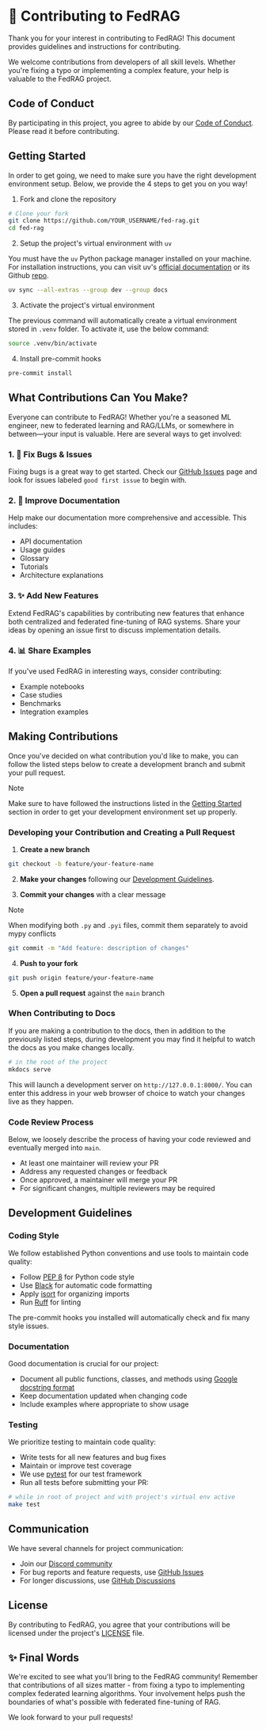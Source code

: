 <!-- markdownlint-disable-file MD041 MD029 -->

# 🌟 Contributing to FedRAG

Thank you for your interest in contributing to FedRAG! This document provides
guidelines and instructions for contributing.

We welcome contributions from developers of all skill levels. Whether you're
fixing a typo or implementing a complex feature, your help is valuable to the
FedRAG project.

## Code of Conduct

By participating in this project, you agree to abide by our [Code of Conduct](./CODE_OF_CONDUCT.md).
Please read it before contributing.

## Getting Started

In order to get going, we need to make sure you have the right development
environment setup. Below, we provide the 4 steps to get you on you way!

1. Fork and clone the repository

```sh
# Clone your fork
git clone https://github.com/YOUR_USERNAME/fed-rag.git
cd fed-rag
```

2. Setup the project's virtual environment with `uv`

You must have the `uv` Python package manager installed on your machine. For installation
instructions, you can visit uv's [official documentation](https://docs.astral.sh/uv/getting-started/installation/)
or its Github [repo](https://github.com/astral-sh/uv?tab=readme-ov-file#installation).

```sh
uv sync --all-extras --group dev --group docs
```

3. Activate the project's virtual environment

The previous command will automatically create a virtual environment stored in
`.venv` folder. To activate it, use the below command:

```sh
source .venv/bin/activate
```

4. Install pre-commit hooks

```sh
pre-commit install
```

## What Contributions Can You Make?

Everyone can contribute to FedRAG! Whether you're a seasoned ML engineer, new to
federated learning and RAG/LLMs, or somewhere in between—your input is valuable.
Here are several ways to get involved:

### 1. 🐛 Fix Bugs & Issues

Fixing bugs is a great way to get started. Check our
[GitHub Issues](https://github.com/VectorInstitute/fed-rag/issues) page and look
for issues labeled `good first issue` to begin with.

### 2. 📝 Improve Documentation

Help make our documentation more comprehensive and accessible. This includes:

- API documentation
- Usage guides
- Glossary
- Tutorials
- Architecture explanations

### 3. ✨ Add New Features

Extend FedRAG's capabilities by contributing new features that enhance both centralized
and federated fine-tuning of RAG systems. Share your ideas by opening an issue
first to discuss implementation details.

### 4. 📊 Share Examples

If you've used FedRAG in interesting ways, consider contributing:

- Example notebooks
- Case studies
- Benchmarks
- Integration examples

## Making Contributions

Once you've decided on what contribution you'd like to make, you can follow the
listed steps below to create a development branch and submit your pull request.

> [!NOTE]
> Make sure to have followed the instructions listed in the [Getting Started](#getting-started)
> section in order to get your development environment set up properly.

### Developing your Contribution and Creating a Pull Request

1. __Create a new branch__

```sh
git checkout -b feature/your-feature-name
```

2. __Make your changes__ following our [Development Guidelines](#development-guidelines).

3. __Commit your changes__ with a clear message

> [!NOTE]
> When modifying both `.py` and `.pyi` files, commit them separately to avoid mypy conflicts

```sh
git commit -m "Add feature: description of changes"
```

4. __Push to your fork__

```sh
git push origin feature/your-feature-name
```

5. __Open a pull request__ against the `main` branch

### When Contributing to Docs

If you are making a contribution to the docs, then in addition to the previously
listed steps, during development you may find it helpful to watch the docs as you
make changes locally.

```sh
# in the root of the project
mkdocs serve
```

This will launch a development server on `http://127.0.0.1:8000/`. You can enter
this address in your web browser of choice to watch your changes live as they happen.

### Code Review Process

Below, we loosely describe the process of having your code reviewed and eventually
merged into `main`.

- At least one maintainer will review your PR
- Address any requested changes or feedback
- Once approved, a maintainer will merge your PR
- For significant changes, multiple reviewers may be required

## Development Guidelines

### Coding Style

We follow established Python conventions and use tools to maintain code quality:

- Follow [PEP 8](https://www.python.org/dev/peps/pep-0008/) for Python code style
- Use [Black](https://github.com/psf/black) for automatic code formatting
- Apply [isort](https://pycqa.github.io/isort/) for organizing imports
- Run [Ruff](https://github.com/astral-sh/ruff) for linting

The pre-commit hooks you installed will automatically check and fix many style issues.

### Documentation

Good documentation is crucial for our project:

- Document all public functions, classes, and methods using [Google docstring format](https://google.github.io/styleguide/pyguide.html#38-comments-and-docstrings)
- Keep documentation updated when changing code
- Include examples where appropriate to show usage

### Testing

We prioritize testing to maintain code quality:

- Write tests for all new features and bug fixes
- Maintain or improve test coverage
- We use [pytest](https://docs.pytest.org/) for our test framework
- Run all tests before submitting your PR:

```sh
# while in root of project and with project's virtual env active
make test
```

## Communication

We have several channels for project communication:

- Join our [Discord community](https://discord.gg/5GMpSCFbTe)
- For bug reports and feature requests, use [GitHub Issues](https://github.com/VectorInstitute/fed-rag/issues)
- For longer discussions, use [GitHub Discussions](https://github.com/VectorInstitute/fed-rag/discussions)

## License

By contributing to FedRAG, you agree that your contributions will be licensed
under the project's [LICENSE](./LICENSE) file.

## ✨ Final Words

We're excited to see what you'll bring to the FedRAG community! Remember that
contributions of all sizes matter - from fixing a typo to implementing complex
federated learning algorithms. Your involvement helps push the boundaries of what's
possible with federated fine-tuning of RAG.

We look forward to your pull requests!
